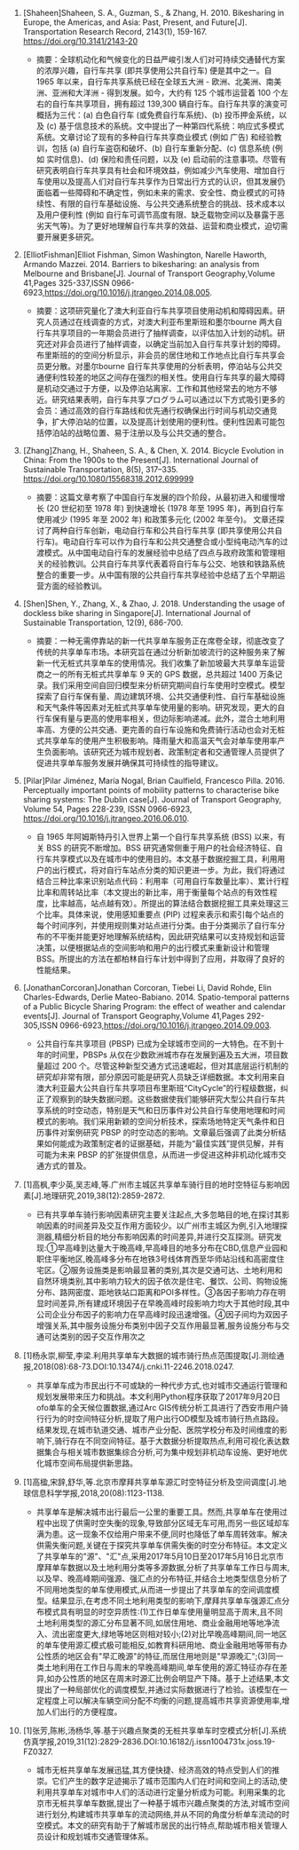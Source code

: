 1. [Shaheen]Shaheen, S. A., Guzman, S., & Zhang, H. 2010. Bikesharing in Europe, the Americas, and Asia: Past, Present, and Future[J]. Transportation Research Record, 2143(1), 159-167. https://doi.org/10.3141/2143-20
   - 摘要：全球机动化和气候变化的日益严峻引发人们对可持续交通替代方案的浓厚兴趣，自行车共享 (即共享使用公共自行车) 便是其中之一。自 1965 年以来，自行车共享系统已经在全球五大洲 - 欧洲、北美洲、南美洲、亚洲和大洋洲 - 得到发展。如今，大约有 125 个城市运营着 100 个左右的自行车共享项目，拥有超过 139,300 辆自行车。自行车共享的演变可概括为三代：(a) 白色自行车 (或免费自行车系统)、(b) 投币押金系统，以及 (c) 基于信息技术的系统。文中提出了一种第四代系统：响应式多模式系统。文章讨论了现有的多种自行车共享商业模式 (例如 广告) 和经验教训，包括 (a) 自行车盗窃和破坏、(b) 自行车重新分配、(c) 信息系统 (例如 实时信息)、(d) 保险和责任问题，以及 (e) 启动前的注意事项。尽管有研究表明自行车共享具有社会和环境效益，例如减少汽车使用、增加自行车使用以及提高人们对自行车共享作为日常出行方式的认识，但其发展仍面临着一些障碍和不确定性，例如未来的需求、安全性、商业模式的可持续性、有限的自行车基础设施、与公共交通系统整合的挑战、技术成本以及用户便利性 (例如 自行车可调节高度有限、缺乏载物空间以及暴露于恶劣天气等)。为了更好地理解自行车共享的效益、运营和商业模式，迫切需要开展更多研究。

2. [ElliotFishman]Elliot Fishman, Simon Washington, Narelle Haworth, Armando Mazzei. 2014. Barriers to bikesharing: an analysis from Melbourne and Brisbane[J]. Journal of Transport Geography,Volume 41,Pages 325-337,ISSN 0966-6923,https://doi.org/10.1016/j.jtrangeo.2014.08.005.
   - 摘要：这项研究量化了澳大利亚自行车共享项目使用动机和障碍因素。研究人员通过在线调查的方式，对澳大利亚布里斯班和墨尔bourne 两大自行车共享项目的一年期会员进行了抽样调查，以评估加入计划的动机。研究还对非会员进行了抽样调查，以确定当前加入自行车共享计划的障碍。布里斯班的的空间分析显示，非会员的居住地和工作地点比自行车共享会员更分散。对墨尔bourne 自行车共享使用的分析表明，停泊站与公共交通便利性较差的地区之间存在强烈的相关性。使用自行车共享的最大障碍是机动交通过于方便，以及停泊站离家、工作和其他经常去的地方不够近。研究结果表明，自行车共享プログラム可以通过以下方式吸引更多的会员：通过高效的自行车路线和优先通行权确保出行时间与机动交通竞争，扩大停泊站的位置，以及提高计划使用的便利性。便利性因素可能包括停泊站的战略位置、易于注册以及与公共交通的整合。

3. [Zhang]Zhang, H., Shaheen, S. A., & Chen, X. 2014. Bicycle Evolution in China: From the 1900s to the Present[J]. International Journal of Sustainable Transportation, 8(5), 317–335. https://doi.org/10.1080/15568318.2012.699999
   - 摘要：这篇文章考察了中国自行车发展的四个阶段，从最初进入和缓慢增长 (20 世纪初至 1978 年) 到快速增长 (1978 年至 1995 年)，再到自行车使用减少 (1995 年至 2002 年) 和政策多元化 (2002 年至今)。 文章还探讨了两种自行车创新，电动自行车和公共自行车共享 (即共享使用公共自行车)。电动自行车可以作为自行车和公共交通整合或小型纯电动汽车的过渡模式。从中国电动自行车的发展经验中总结了四点与政府政策和管理相关的经验教训。公共自行车共享代表着将自行车与公交、地铁和铁路系统整合的重要一步。从中国有限的公共自行车共享经验中总结了五个早期运营方面的经验教训。
  
4. [Shen]Shen, Y., Zhang, X., & Zhao, J. 2018. Understanding the usage of dockless bike sharing in Singapore[J]. International Journal of Sustainable Transportation, 12(9), 686-700.
   - 摘要：一种无需停靠站的新一代共享单车服务正在席卷全球，彻底改变了传统的共享单车市场。本研究旨在通过分析新加坡流行的这种服务来了解新一代无桩式共享单车的使用情况。我们收集了新加坡最大共享单车运营商之一的所有无桩式共享单车 9 天的 GPS 数据，总共超过 1400 万条记录。我们采用空间自回归模型来分析研究期间自行车使用时空模式。模型探索了自行车保有量、周边建筑环境、公共交通便利性、自行车基础设施和天气条件等因素对无桩式共享单车使用量的影响。研究发现，更大的自行车保有量与更高的使用率相关，但边际影响递减。此外，混合土地利用率高、方便的公共交通、更完善的自行车设施和免费骑行活动也会对无桩式共享单车的使用产生积极影响。降雨量大和高温天气会对单车使用率产生负面影响。该研究还为城市规划者、政策制定者和交通管理人员提供了促进共享单车服务发展并确保其可持续性的指导建议。

5. [Pilar]Pilar Jiménez, María Nogal, Brian Caulfield, Francesco Pilla. 2016. Perceptually important points of mobility patterns to characterise bike sharing systems: The Dublin case[J]. Journal of Transport Geography, Volume 54, Pages 228-239, ISSN 0966-6923, https://doi.org/10.1016/j.jtrangeo.2016.06.010.
   - 自 1965 年阿姆斯特丹引入世界上第一个自行车共享系统 (BSS) 以来，有关 BSS 的研究不断增加。BSS 研究通常侧重于用户的社会经济特征、自行车共享模式以及在城市中的使用目的。本文基于数据挖掘工具，利用用户的出行模式，将对自行车站点分类的知识更进一步。为此，我们将通过结合三种比率来识别站点代码：利用率（可用自行车数量比率）、累计行程比率和周转站比率（本文提出的新比率，用于衡量每个站点的有效性程度，比率越高，站点越有效）。所提出的算法结合数据挖掘工具来处理这三个比率。具体来说，使用感知重要点 (PIP) 过程来表示和索引每个站点的每个时间序列，并使用规则集对站点进行分类。由于分类揭示了自行车分布的不平衡并能更好地理解系统结构，因此研究结果可以支持规划和运营决策，以便根据站点的空间影响和用户的出行模式来重新设计和管理 BSS。所提出的方法在都柏林自行车计划中得到了应用，并取得了良好的性能结果。

6. [JonathanCorcoran]Jonathan Corcoran, Tiebei Li, David Rohde, Elin Charles-Edwards, Derlie Mateo-Babiano. 2014. Spatio-temporal patterns of a Public Bicycle Sharing Program: the effect of weather and calendar events[J]. Journal of Transport Geography,Volume 41,Pages 292-305,ISSN 0966-6923,https://doi.org/10.1016/j.jtrangeo.2014.09.003.
   - 公共自行车共享项目 (PBSP) 已成为全球城市空间的一大特色。在不到十年的时间里，PBSPs 从仅在少数欧洲城市存在发展到遍及五大洲，项目数量超过 200 个。尽管这种新型交通方式迅速崛起，但对其底层运行机制的研究却非常有限，部分原因可能是研究人员缺乏详细数据。本文利用来自澳大利亚最大公共自行车共享项目布里斯班“CityCycle”的行程级数据，纠正了观察到的缺失数据问题。这些数据使我们能够研究大型公共自行车共享系统的时空动态，特别是天气和日历事件对公共自行车使用地理和时间模式的影响。我们采用新颖的空间分析技术，探索场地特定天气条件和日历事件对案例研究 PBSP 的时空动态的影响。文章最后强调了此类分析结果如何能成为政策制定者的证据基础，并能为“最佳实践”提供见解，并有可能为未来 PBSP 的扩张提供信息，从而进一步促进这种非机动化城市交通方式的普及。

7. [1]高枫,李少英,吴志峰,等.广州市主城区共享单车骑行目的地时空特征与影响因素[J].地理研究,2019,38(12):2859-2872.
   - 已有共享单车骑行影响因素研究主要关注起点,大多忽略目的地,在探讨其影响因素的时间差异及交互作用方面较少。以广州市主城区为例,引入地理探测器,精细分析目的地分布影响因素的时间差异,并进行交互探测。研究发现:①早高峰到达量大于晚高峰,早高峰目的地多分布在CBD,信息产业园和职住平衡地区,晚高峰多分布在地铁3号线体育西至华师站沿线和高密度住宅区。②服务设施类是影响最显著的类别,其次是交通可达、土地利用和自然环境类别,其中影响力较大的因子依次是住宅、餐饮、公司、购物设施分布、路网密度、距地铁站口距离和POI多样性。③各因子影响力存在明显时间差异,所有建成环境因子在早晚高峰时段影响力均大于其他时段,其中公司企业分布因子的影响力在早高峰时段迅速增强。④因子间均为双因子增强关系,其中服务设施分布类别中因子交互作用最显著,服务设施分布与交通可达类别的因子交互作用次之

8. [1]杨永崇,柳莹,李梁.利用共享单车大数据的城市骑行热点范围提取[J].测绘通报,2018(08):68-73.DOI:10.13474/j.cnki.11-2246.2018.0247.
   - 共享单车成为市民出行不可或缺的一种代步方式,也对城市交通运行管理和规划发展带来压力和挑战。本文利用Python程序获取了2017年9月20日ofo单车的全天候位置数据,通过Arc GIS传统分析工具进行了西安市用户骑行行为的时空间特征分析,提取了用户出行OD模型及城市骑行热点路段。结果发现,在城市轨道交通、城市产业分配、医院学校分布及时间维度的影响下,骑行存在不同空间特征。基于大数据分析提取热点,利用可视化表达数据集合与相关城市数据集综合分析,可为集中规划非机动车设施、更好地优化城市空间布局提供新思路。

9. [1]高楹,宋辞,舒华,等.北京市摩拜共享单车源汇时空特征分析及空间调度[J].地球信息科学学报,2018,20(08):1123-1138.
    - 共享单车是解决城市出行最后一公里的重要工具。然而,共享单车在使用过程中出现了供需时空失衡的现象,导致部分区域无车可用,而另一些区域却车满为患。这一现象不仅给用户带来不便,同时也降低了单车周转效率。解决供需失衡问题,关键在于探究共享单车供需失衡的时空分布特征。本文定义了共享单车的"源"、"汇"点,采用2017年5月10日至2017年5月16日北京市摩拜单车数据以及土地利用分类等多源数据,分析了共享单车工作日与周末,以及早、晚高峰期间强源、强汇点的分布特征,并结合土地类型信息分析了不同用地类型的单车使用模式,从而进一步提出了共享单车的空间调度模型。结果显示,在考虑不同土地利用类型的影响下,摩拜共享单车强源汇点分布模式具有明显的时空异质性:(1)工作日单车使用量明显高于周末,且不同土地利用类型的源汇分布显著不同,如居住用地、商业金融用地等地净流入、流出密度更大,绿地等地区则相对较小;(2)对比早晚高峰期间,同一地区的单车使用源汇模式极可能相反,如教育科研用地、商业金融用地等带有办公性质的地区会有"早汇晚源"的特征,而居住用地则是"早源晚汇";(3)同一类土地利用在工作日与周末的早晚高峰期间,单车使用的源汇特征亦存在差异,如办公性质的地区在周末时源汇比例会明显产下降。基于上述结果,本文提出了一种局部优化的调度模型,并通过实际数据进行了检验。该模型在一定程度上可以解决车辆空间分配不均衡的问题,提高城市共享资源使用率,增加人们出行的方便程度。 

10. [1]张芳,陈彬,汤杨华,等.基于兴趣点聚类的无桩共享单车时空模式分析[J].系统仿真学报,2019,31(12):2829-2836.DOI:10.16182/j.issn1004731x.joss.19-FZ0327.
    - 城市无桩共享单车发展迅猛,其方便快捷、经济高效的特点受到人们的推崇。它们产生的数字足迹揭示了城市范围内人们在时间和空间上的活动,使利用共享单车对城市中人们的活动进行定量分析成为可能。利用采集的北京市无桩共享单车数据,提出了一种基于城市兴趣点聚类的方法,对城市空间进行划分,构建城市共享单车的流动网络,并从不同的角度分析单车流动的时空模式。本文的研究有助于了解城市居民的出行特点,帮助城市相关管理人员设计和规划城市交通管理体系。